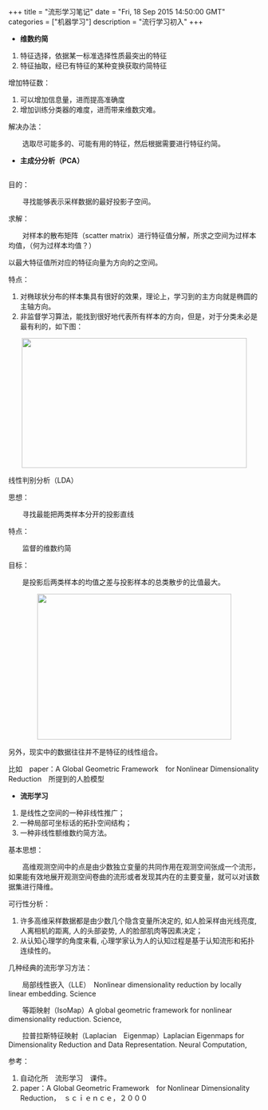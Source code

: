+++ 
title = "流形学习笔记" 
date = "Fri, 18 Sep 2015 14:50:00 GMT" 
categories = ["机器学习"] 
description = "流行学习初入" 
+++ 

<ul>
<li><strong>维数约简</strong></li>
</ul>
<ol>
<li>特征选择，依据某一标准选择性质最突出的特征</li>
<li>特征抽取，经已有特征的某种变换获取约简特征</li>
</ol>
<p>增加特征数：</p>
<ol>
<li>可以增加信息量，进而提高准确度</li>
<li>增加训练分类器的难度，进而带来维数灾难。</li>
</ol>
<p>解决办法：</p>
<p>　　选取尽可能多的、可能有用的特征，然后根据需要进行特征约简。</p>

<ul>
<li><strong>主成分分析（PCA）</strong></li>
</ul>
<p><strong style="line-height: 1.5;"><img style="display: block; margin-left: auto; margin-right: auto;" src="http://images2015.cnblogs.com/blog/781469/201509/781469-20150918214617414-906516153.png" alt="" /></strong></p>
<p>目的：</p>
<p>　　寻找能够表示采样数据的最好投影子空间。</p>
<p>求解：</p>
<p>　　对样本的散布矩阵（scatter matrix）进行特征值分解，所求之空间为过样本均值，（何为过样本均值？）</p>
<p>以最大特征值所对应的特征向量为方向的之空间。</p>
<p>特点：</p>
<ol>
<li>对椭球状分布的样本集具有很好的效果，理论上，学习到的主方向就是椭圆的主轴方向。</li>
<li>非监督学习算法，能找到很好地代表所有样本的方向，但是，对于分类未必是最有利的，如下图：　　</li>
</ol>
<p><img style="display: block; margin-left: auto; margin-right: auto;" src="http://images2015.cnblogs.com/blog/781469/201509/781469-20150918215131414-1106255874.png" alt="" width="451" height="260" /></p>
<p>线性判别分析（LDA）</p>
<p>思想：</p>
<p>　　寻找最能把两类样本分开的投影直线</p>
<p>特点：</p>
<p>　　监督的维数约简</p>
<p>目标：</p>
<p>　　是投影后两类样本的均值之差与投影样本的总类散步的比值最大。</p>
<p><img style="display: block; margin-left: auto; margin-right: auto;" src="http://images2015.cnblogs.com/blog/781469/201509/781469-20150918215637336-153
 
<p>求解：</p>

<ul>
<li><strong>多重判别分析（MDA）</strong></li>
</ul>
<p>　　LDA往多类情况的推广</p>
<p>　　解法与LDA类似，对于C－类问题，把样本投影到C－１维之空间。</p>

<p>线性方法的缺点：</p>
<p>线性方法对于某些数据不能进行有效的处理，这类数据，在现实中，往往很多。比如下图：</p>
<p><img style="display: block; margin-left: auto; margin-right: auto;" src="http://images2015.cnblogs.com/blog/781469/201509/781469-20150918220506773-237605601.jpg" alt="" width="389" height="292" /></p>


<p>另外，现实中的数据往往并不是特征的线性组合。</p>
<p>比如　paper：A Global Geometric Framework　for Nonlinear Dimensionality　Reduction　所提到的人脸模型</p>

<ul>
<li><strong>流形学习</strong></li>
</ul>
<ol>
<li>是线性之空间的一种非线性推广；</li>
<li>一种局部可坐标话的拓扑空间结构；</li>
<li>一种非线性额维数约简方法。</li>
</ol>
<p>基本思想：</p>
<p>　　高维观测空间中的点是由少数独立变量的共同作用在观测空间张成一个流形，如果能有效地展开观测空间卷曲的流形或者发现其内在的主要变量，就可以对该数据集进行降维。</p>


<p>可行性分析：</p>
<ol>
<li>许多高维采样数据都是由少数几个隐含变量所决定的, 如人脸采样由光线亮度, 人离相机的距离, 人的头部姿势, 人的脸部肌肉等因素决定；</li>
<li>从认知心理学的角度来看, 心理学家认为人的认知过程是基于认知流形和拓扑连续性的。</li>
</ol>
<p>几种经典的流形学习方法：</p>
<p>　　局部线性嵌入（LLE）　Nonlinear dimensionality reduction by locally linear embedding. Science</p>
<p>　　等距映射（IsoMap）A global geometric framework for nonlinear dimensionality reduction. Science,</p>
<p>　　拉普拉斯特征映射（Laplacian　Eigenmap）Laplacian Eigenmaps for Dimensionality Reduction and Data Representation. Neural Computation,</p>

<p>参考：</p>
<ol>
<li>自动化所　流形学习　课件。</li>
<li>paper：A Global Geometric Framework　for Nonlinear Dimensionality　Reduction，　ｓｃｉｅｎｃｅ，２０００</li>
</ol>




